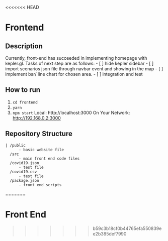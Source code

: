 <<<<<<< HEAD
# Frontend
## Description
Currently, front-end has succeeded in implementing homepage with kepler.gl. Tasks of next step are as follows:
    - [ ] hide kepler sidebar
    - [ ] import scenarios json file through navbar event and showing in the map
    - [ ] implement bar/ line chart for chosen area.
    - [ ] integration and test

## How to run
1. ```cd frontend```
2. ```yarn```
3. ```npm start```
    Local:            http://localhost:3000
  On Your Network:  http://192.168.0.2:3000

## Repository Structure
```
| /public
      - basic website file
  /src 
      - main front end code files
  /covid19.json 
      - test file
  /covid19.csv 
      - test file
  /package.json
      - front end scripts
```
=======
# Front End
>>>>>>> b59c3b18cf0b44765efa550839ee2b385def7990


